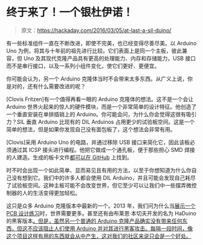 # 终于来了！一个银杜伊诺！

> 原文：<https://hackaday.com/2016/03/05/at-last-a-sil-duino/>

有一些标准组件一直在不断改进，即使不完美，也已经变得尽善尽美。以 Arduino Uno 为例，将其与十年前的祖先进行比较。它们表面上是同一个主板，彼此兼容，但 Uno 及其现代克隆产品具有更高的处理能力、内存和存储能力，USB 接口而不是串行接口，以及一系列小组件变化，使它们更好、更便宜。

你可能会认为，另一个 Arduino 克隆体当时不会带来太多东西。从广义上说，你是对的，还有什么需要改进的呢？

[Clovis Fritzen]有一个值得再看一眼的 Arduino 克隆体的想法。这不是一个会让 Arduino 世界火起来的惊人的硬件模块，而是一个非常简单的设计特征。他创造了一个垂直安装在单排插销上的 Arduino。你可能会问，为什么你会觉得这很有吸引力？SIL 垂直 Arduino 比现有的 DIL Arduinos 占用更少的试验板空间。这是一个简单的想法，但是如果你发现自己没有面包板了，这个想法会非常有用。

[Clovis]采用 Arduino Uno 的电路，并通过移除 USB 接口来简化它，因此该板必须通过其 ICSP 接头进行编程。他把它做成一个通孔板，便于那些担心 SMD 焊接的人建造。生成的板卡文件[都可以在 GitHub](https://github.com/FritzenLab/Fritzen_Proto-controller) 上找到。

时不时会出现一个如此简单、显而易见且有用的方法，以至于你想知道为什么你自己没有想到它。我们中的许多人都会使用 DIL Arduino，并且可能会发现自己耗尽了试验板空间。这种主板可能不会改变世界，但它至少可以让我们中一些摆弄微控制器的人的生活变得更加轻松。

这只是众多 Arduino 克隆版本中最新的一个。2013 年，我们问为什么当[展示一个 PCB 设计练习](http://hackaday.com/2013/09/03/another-arduino-clone-is-the-last-thing-the-world-needs/)时，世界需要更多。甚至还有由布莱恩·本切夫开发的名为 HaDuino 的黑客版本[。但是，虽然另一个普通的 Arduino 克隆产品确实没有带来任何东西，但这不应该阻止人们使用 Arduino 并对其进行黑客攻击。每隔一段时间，像这个项目这样有用的东西就会从中产生，这对我们的社区来说只会是一个好处。](http://hackaday.com/2013/10/11/haduino-open-your-beer-using-arduino/)